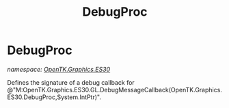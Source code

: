 ﻿---
title: DebugProc
---

# DebugProc
_namespace: [OpenTK.Graphics.ES30](N-OpenTK.Graphics.ES30.html)_

Defines the signature of a debug callback for 
 @"M:OpenTK.Graphics.ES30.GL.DebugMessageCallback(OpenTK.Graphics.ES30.DebugProc,System.IntPtr)".




